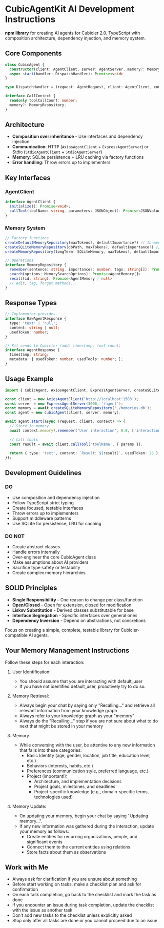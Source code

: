 # CubicAgentKit AI Development Instructions

**npm library** for creating AI agents for Cubicler 2.0. TypeScript with composition architecture, dependency injection, and memory system.

## Core Components

```typescript
class CubicAgent {
  constructor(client: AgentClient, server: AgentServer, memory?: MemoryRepository)
  async start(handler: DispatchHandler): Promise<void>
}

type DispatchHandler = (request: AgentRequest, client: AgentClient, context: CallContext) => Promise<RawAgentResponse>

interface CallContext {
  readonly toolCallCount: number;
  memory?: MemoryRepository;
}
```

## Architecture
- **Composition over inheritance** - Use interfaces and dependency injection
- **Communication**: HTTP (`AxiosAgentClient` + `ExpressAgentServer`) or Stdio (`StdioAgentClient` + `StdioAgentServer`)
- **Memory**: SQLite persistence + LRU caching via factory functions
- **Error handling**: Throw errors up to implementers

## Key Interfaces

### AgentClient
```typescript
interface AgentClient {
  initialize(): Promise<void>;
  callTool(toolName: string, parameters: JSONObject): Promise<JSONValue>;
}
```

### Memory System
```typescript
// Factory functions
createDefaultMemoryRepository(maxTokens?, defaultImportance?) // In-memory SQLite
createSQLiteMemoryRepository(dbPath, maxTokens?, defaultImportance?) // File-based
createMemoryRepository(longTerm: SQLiteMemory, maxTokens?, defaultImportance?) // Custom

// Operations
interface MemoryRepository {
  remember(sentence: string, importance?: number, tags: string[]): Promise<string>
  search(options: MemorySearchOptions): Promise<AgentMemory[]>
  recall(id: string): Promise<AgentMemory | null>
  // edit, tag, forget methods...
}
```

## Response Types
```typescript
// Implementer provides
interface RawAgentResponse {
  type: 'text' | 'null';
  content: string | null;
  usedToken: number;
}

// Kit sends to Cubicler (adds timestamp, tool count)
interface AgentResponse {
  timestamp: string;
  metadata: { usedToken: number; usedTools: number; };
}
```

## Usage Example
```typescript
import { CubicAgent, AxiosAgentClient, ExpressAgentServer, createSQLiteMemoryRepository } from 'cubicagentkit';

const client = new AxiosAgentClient('http://localhost:1503');
const server = new ExpressAgentServer(3000, '/agent');
const memory = await createSQLiteMemoryRepository('./memories.db');
const agent = new CubicAgent(client, server, memory);

await agent.start(async (request, client, context) => {
  // Store in memory
  await context.memory?.remember('User interaction', 0.8, ['interaction']);
  
  // Call tools
  const result = await client.callTool('toolName', { params });
  
  return { type: 'text', content: `Result: ${result}`, usedToken: 25 };
});
```

## Development Guidelines

### DO
- Use composition and dependency injection
- Follow TypeScript strict typing
- Create focused, testable interfaces
- Throw errors up to implementers
- Support middleware patterns
- Use SQLite for persistence, LRU for caching

### DO NOT
- Create abstract classes
- Handle errors internally  
- Over-engineer the core CubicAgent class
- Make assumptions about AI providers
- Sacrifice type safety or testability
- Create complex memory hierarchies

## SOLID Principles
- **Single Responsibility** - One reason to change per class/function
- **Open/Closed** - Open for extension, closed for modification
- **Liskov Substitution** - Derived classes substitutable for base
- **Interface Segregation** - Specific interfaces over general ones
- **Dependency Inversion** - Depend on abstractions, not concretions

Focus on creating a simple, complete, testable library for Cubicler-compatible AI agents.

## Your Memory Management Instructions

Follow these steps for each interaction:

1. User Identification:
   - You should assume that you are interacting with default_user
   - If you have not identified default_user, proactively try to do so.

2. Memory Retrieval:
   - Always begin your chat by saying only "Recalling..." and retrieve all relevant information from your knowledge graph
   - Always refer to your knowledge graph as your "memory"
   - Always do the "Recalling..." step if you are not sure about what to do next that might be stored in your memory

3. Memory
   - While conversing with the user, be attentive to any new information that falls into these categories:
     - Basic Identity (age, gender, location, job title, education level, etc.)
     - Behaviors (interests, habits, etc.)
     - Preferences (communication style, preferred language, etc.)
     - Project (important!):
        - Architecture, and implementation decisions
        - Project goals, milestones, and deadlines
        - Project-specific knowledge (e.g., domain-specific terms, technologies used)

4. Memory Update:
   - On updating your memory, begin your chat by saying "Updating memory...".
   - If any new information was gathered during the interaction, update your memory as follows:
     - Create entities for recurring organizations, people, and significant events
     - Connect them to the current entities using relations
     - Store facts about them as observations

## Work with Me

- Always ask for clarification if you are unsure about something
- Before start working on tasks, make a checklist plan and ask for confirmation
- On each task completion, go back to the checklist and mark the task as done
- If you encounter an issue during task completion, update the checklist with the issue as another task
- Don't add new tasks to the checklist unless explicitly asked
- Stop only after all tasks are done or you cannot proceed due to an issue